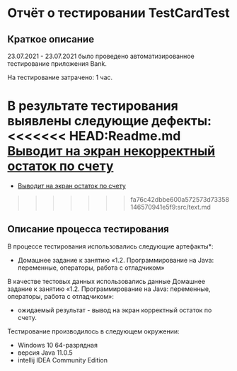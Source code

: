 # Отчёт о тестировании TestCardTest

## Краткое описание

23.07.2021 - 23.07.2021 было проведено автоматизированное тестирование приложения Bank.

На тестирование затрачено: 1 час.

В результате тестирования выявлены следующие дефекты:
<<<<<<< HEAD:Readme.md
[Выводит на экран некорректный остаток по счету](https://github.com/IgorOstroverkhov/testcardtest/issues/1)
=======
* [Выводит на экран остаток по счету](https://github.com/IgorOstroverkhov/testcardtest/issues/1)
>>>>>>> fa76c42dbbe600a572573d73358146570941e5f9:src/text.md

## Описание процесса тестирования

В процессе тестирования использовались следующие артефакты*:
* Домашнее задание к занятию «1.2. Программирование на Java: переменные, операторы, работа с отладчиком»


В качестве тестовых данных использовались данные Домашнее задание к занятию «1.2. Программирование на Java: переменные, операторы, работа с отладчиком»:
* ожидаемый результат - вывод на экран корректный остаток по счету.

Тестирование производилось в следующем окружении:
* Windows 10 64-разрядная
* версия Java 11.0.5
* intellij IDEA Community Edition
